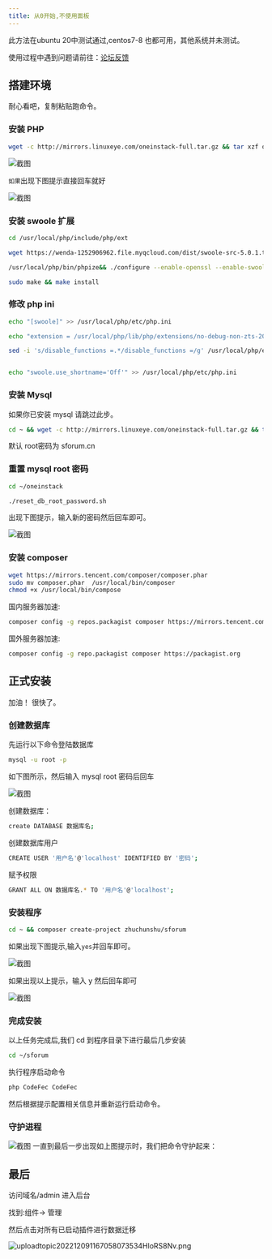 ```yaml
---
title: 从0开始,不使用面板
---
```

此方法在ubuntu 20中测试通过,centos7-8 也都可用，其他系统并未测试。

使用过程中遇到问题请前往：[论坛反馈](https://www.runpod.cn/topic/create?basis[tag]=10)

## 搭建环境
耐心看吧，复制粘贴跑命令。
### 安装 PHP
```bash
wget -c http://mirrors.linuxeye.com/oneinstack-full.tar.gz && tar xzf oneinstack-full.tar.gz && ./oneinstack/install.sh --php_option 10 --phpcache_option 1 --php_extensions fileinfo,redis --phpmyadmin  --pureftpd  --redis  --memcached  --reboot 
```
![截图](https://www.runpod.cn/upload/topic/202212/09/1_1670569894_9bYbreSI3l.png)

`如果`出现下图提示直接回车就好

![截图](https://www.runpod.cn/upload/topic/202212/09/1_1670571116_ujapx0Ev51.png)

### 安装 swoole 扩展

```bash
cd /usr/local/php/include/php/ext
```

```bash
wget https://wenda-1252906962.file.myqcloud.com/dist/swoole-src-5.0.1.tar.gz -O swoole.tar.gz && tar zxvf swoole.tar.gz && rm -rf swoole.tar.gz && mv swoole-src* swoole-src && cd swoole-src
```

```bash
/usr/local/php/bin/phpize&& ./configure --enable-openssl --enable-swoole-curl --enable-http2 --with-php-config=/usr/local/php/bin/php-config
```

```bash
sudo make && make install
```

### 修改 php ini

```bash
echo "[swoole]" >> /usr/local/php/etc/php.ini

echo "extension = /usr/local/php/lib/php/extensions/no-debug-non-zts-20200930/swoole.so" >> /usr/local/php/etc/php.ini

sed -i 's/disable_functions =.*/disable_functions =/g' /usr/local/php/etc/php.ini


echo "swoole.use_shortname='Off'" >> /usr/local/php/etc/php.ini
```

### 安装 Mysql
如果你已安装 mysql 请跳过此步。
```bash
cd ~ && wget -c http://mirrors.linuxeye.com/oneinstack-full.tar.gz && tar xzf oneinstack-full.tar.gz && ./oneinstack/install.sh --db_option 2 --dbinstallmethod 1 --dbrootpwd sforum.cn --reboot 
```
默认 root密码为 sforum.cn

### 重置 mysql root 密码
```bash
cd ~/oneinstack
```
```bash
./reset_db_root_password.sh
```
出现下图提示，输入新的密码然后回车即可。

![截图](https://www.runpod.cn/upload/topic/202212/09/1_1670574991_dVH4IfQUDL.png)

### 安装 composer
```bash
wget https://mirrors.tencent.com/composer/composer.phar
sudo mv composer.phar  /usr/local/bin/composer
chmod +x /usr/local/bin/compose
```
国内服务器加速:
```bash
composer config -g repos.packagist composer https://mirrors.tencent.com/composer/
```
国外服务器加速:
```bash
composer config -g repo.packagist composer https://packagist.org
```

## 正式安装
加油！ 很快了。
### 创建数据库
先运行以下命令登陆数据库
```bash
mysql -u root -p
```
如下图所示，然后输入 mysql root 密码后回车

![截图](https://www.runpod.cn/upload/topic/202212/09/1_1670575888_d65Sr1dPk8.png)

创建数据库：
```bash
create DATABASE 数据库名;
```
创建数据库用户
```bash
CREATE USER '用户名'@'localhost' IDENTIFIED BY '密码';
```
赋予权限
```bash
GRANT ALL ON 数据库名.* TO '用户名'@'localhost';
```
### 安装程序
```bash
cd ~ && composer create-project zhuchunshu/sforum
```
如果出现下图提示,输入`yes`并回车即可。

![截图](https://www.runpod.cn/upload/topic/202208/22/1_1661161289_qDCJRnVZAc.png)

如果出现以上提示，输入 y 然后回车即可

![截图](https://www.runpod.cn/upload/topic/202208/22/1_1661161302_NNSuc5V8gy.png)

### 完成安装
以上任务完成后,我们 cd 到程序目录下进行最后几步安装
```bash
cd ~/sforum
```
执行程序启动命令

```bash
php CodeFec CodeFec
```
然后根据提示配置相关信息并重新运行启动命令。

### 守护进程
![截图](https://www.runpod.cn/upload/topic/202208/22/1_1661161315_O3NXbO5K5T.png)
一直到最后一步出现如上图提示时，我们把命令守护起来：

## 最后

访问域名/admin 进入后台

找到:组件-> 管理

然后点击对所有已启动插件进行数据迁移

![uploadtopic202212091167058073534HloRS8Nv.png](https://www.runpod.cn/upload/topic/202212/09/1_1670580735_34HloRS8Nv.png)
